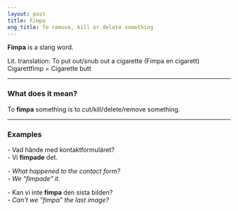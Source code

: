 ```yaml
---
layout: post
title: Fimpa
eng_title: To remove, kill or delete something
---
```


**Fimpa** is a slang word.

Lit. translation: To put out/snub out a cigarette (Fimpa en cigarett)  
Cigarettfimp = Cigarette butt

----

### What does it mean?

To **fimpa** something is to cut/kill/delete/remove something.

----

### Examples

\- Vad hände med kontaktformuläret?  
\- Vi **fimpade** det.

_\- What happened to the contact form?_  
_\- We "fimpade" it._

\- Kan vi inte **fimpa** den sista bilden?  
_\- Can't we "fimpa" the last image?_   
